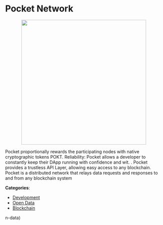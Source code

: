 # Pocket Network
<p align="center">
    <img width="400" src="https://raw.githubusercontent.com/apis-list/apis-list/apis/pocket-network/logo_256x256.png" />
</p>

Pocket proportionally rewards the participating nodes with native cryptographic tokens POKT. Reliability: Pocket allows a developer to constantly keep their DApp running with confidence and wit. . Pocket provides a trustless API Layer, allowing easy access to any blockchain. Pocket is a distributed network that relays data requests and responses to and from any blockchain system



**Categories**:
- [Development](https://github.com/apis-list/apis-list#development)
- [Open Data](https://github.com/apis-list/apis-list#open-data)
- [Blockchain](https://github.com/apis-list/apis-list#blockchain)






n-data)



